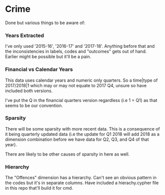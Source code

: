 # Crime

Done but various things to be aware of:

### Years Extracted

I've only used '2015-16', '2016-17' and '2017-18'.
Anything before that and the inconsistencies in labels, codes and "outcomes" gets out of hand. Earlier might be possible but it'll be a pain.


### Financial vs Calendar Years
This data uses calendar years and numeric only quarters. So a time|type of 2017/2018|1 which may or may not equate to 2017 Q4, unsure so have included both versions.

I've put the Q in the financial quarters version regardless (i.e 1 = Q1) as that seems to be our convention.


### Sparsity

There will be some sparsity with more recent data. This is a consequence of it being quarterly updated data (i.e the update for Q1 2018 will add 2018 as a dimension combination before we have data for Q2, Q3, and Q4 of that year).

There are  likely to be other causes of sparsity in here as well.


### Hierarchy

The "Offences" dimension has a hierarchy. Can't see an obvious pattern in the codes but it's in separate columns. Have included a hierachy.cypher file in this repo that'll build it for cmd.

